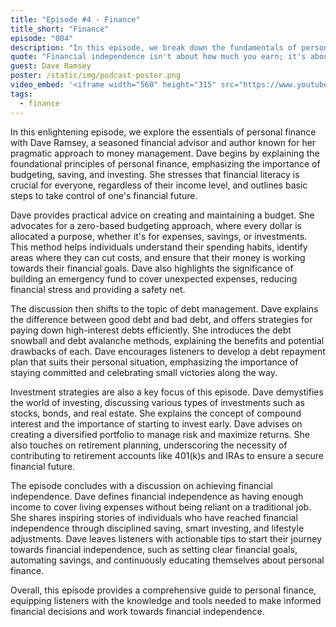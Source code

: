 ```yaml
---
title: "Episode #4 - Finance"
title_short: "Finance"
episode: "004"
description: "In this episode, we break down the fundamentals of personal finance and financial independence, featuring insights from financial advisor and author, Dave Ramsey."
quote: "Financial independence isn't about how much you earn; it's about how you manage and grow what you have, aligning your financial decisions with your life goals."
guest: Dave Ramsey
poster: /static/img/podcast-poster.png
video_embed: '<iframe width="560" height="315" src="https://www.youtube.com/embed/cnTf2UxjGW8?si=NX78TvzTHdDmteNb" title="YouTube video player" frameborder="0" allow="accelerometer; autoplay; clipboard-write; encrypted-media; gyroscope; picture-in-picture; web-share" referrerpolicy="strict-origin-when-cross-origin" allowfullscreen></iframe>'
tags:
  - finance
---
```


In this enlightening episode, we explore the essentials of personal finance with Dave Ramsey, a seasoned financial advisor and author known for her pragmatic approach to money management. Dave begins by explaining the foundational principles of personal finance, emphasizing the importance of budgeting, saving, and investing. She stresses that financial literacy is crucial for everyone, regardless of their income level, and outlines basic steps to take control of one's financial future.

Dave provides practical advice on creating and maintaining a budget. She advocates for a zero-based budgeting approach, where every dollar is allocated a purpose, whether it's for expenses, savings, or investments. This method helps individuals understand their spending habits, identify areas where they can cut costs, and ensure that their money is working towards their financial goals. Dave also highlights the significance of building an emergency fund to cover unexpected expenses, reducing financial stress and providing a safety net.

The discussion then shifts to the topic of debt management. Dave explains the difference between good debt and bad debt, and offers strategies for paying down high-interest debts efficiently. She introduces the debt snowball and debt avalanche methods, explaining the benefits and potential drawbacks of each. Dave encourages listeners to develop a debt repayment plan that suits their personal situation, emphasizing the importance of staying committed and celebrating small victories along the way.

Investment strategies are also a key focus of this episode. Dave demystifies the world of investing, discussing various types of investments such as stocks, bonds, and real estate. She explains the concept of compound interest and the importance of starting to invest early. Dave advises on creating a diversified portfolio to manage risk and maximize returns. She also touches on retirement planning, underscoring the necessity of contributing to retirement accounts like 401(k)s and IRAs to ensure a secure financial future.

The episode concludes with a discussion on achieving financial independence. Dave defines financial independence as having enough income to cover living expenses without being reliant on a traditional job. She shares inspiring stories of individuals who have reached financial independence through disciplined saving, smart investing, and lifestyle adjustments. Dave leaves listeners with actionable tips to start their journey towards financial independence, such as setting clear financial goals, automating savings, and continuously educating themselves about personal finance.

Overall, this episode provides a comprehensive guide to personal finance, equipping listeners with the knowledge and tools needed to make informed financial decisions and work towards financial independence.
